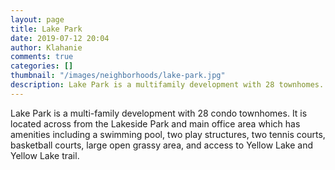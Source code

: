 ```yaml
---
layout: page
title: Lake Park
date: 2019-07-12 20:04
author: Klahanie
comments: true
categories: []
thumbnail: "/images/neighborhoods/lake-park.jpg"
description: Lake Park is a multifamily development with 28 townhomes. It is located across from the Klahanie Homeowners Association office and Lakeside Park, which has a swimming pool and large grass recreational area, basketball courts, two play structures, two tennis courts, and access to the Yellow Lake trails.
---
```

Lake Park is a multi-family development with 28 condo townhomes. It is located across from the Lakeside Park and main office area which has amenities including a swimming pool, two play structures, two tennis courts, basketball courts, large open grassy area, and access to Yellow Lake and Yellow Lake trail.

<object type="image/svg+xml" data="{{site.url}}/images/neighborhoods/lake-park.svg" class="img-fluid"/>